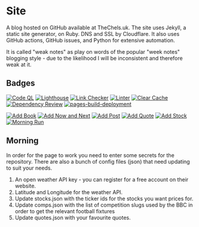 # Site

A blog hosted on GitHub available at TheChels.uk. The site uses Jekyll, a static site generator, on Ruby. DNS and SSL by Cloudflare. It also uses GitHub actions, GitHub issues, and Python for extensive automation.

It is called "weak notes" as play on words of the popular "week notes" blogging style - due to the likelihood I will be inconsistent and therefore weak at it.

## Badges

[![Code QL](https://github.com/MatBenfield/TheChels.uk/actions/workflows/codeql-analysis.yml/badge.svg)](https://github.com/MatBenfield/TheChels.uk/actions/workflows/codeql-analysis.yml) 
[![Lighthouse](https://github.com/MatBenfield/TheChels.uk/actions/workflows/lighthouse.yml/badge.svg)](https://github.com/MatBenfield/TheChels.uk/actions/workflows/lighthouse.yml) 
[![Link Checker](https://github.com/MatBenfield/TheChels.uk/actions/workflows/link-checker.yml/badge.svg)](https://github.com/MatBenfield/TheChels.uk/actions/workflows/link-checker.yml) 
[![Linter](https://github.com/MatBenfield/TheChels.uk/actions/workflows/linter.yml/badge.svg)](https://github.com/MatBenfield/TheChels.uk/actions/workflows/linter.yml) 
[![Clear Cache](https://github.com/MatBenfield/TheChels.uk/actions/workflows/clear-cache.yml/badge.svg)](https://github.com/MatBenfield/TheChels.uk/actions/workflows/clear-cache.yml) 
[![Dependency Review](https://github.com/MatBenfield/TheChels.uk/actions/workflows/dependency-review.yml/badge.svg)](https://github.com/MatBenfield/TheChels.uk/actions/workflows/dependency-review.yml) 
[![pages-build-deployment](https://github.com/MatBenfield/TheChels.uk/actions/workflows/pages/pages-build-deployment/badge.svg)](https://github.com/MatBenfield/TheChels.uk/actions/workflows/pages/pages-build-deployment) 

[![Add Book](https://github.com/MatBenfield/TheChels.uk/actions/workflows/add-book.yml/badge.svg)](https://github.com/MatBenfield/TheChels.uk/actions/workflows/add-book.yml) 
[![Add Now and Next](https://github.com/MatBenfield/TheChels.uk/actions/workflows/add-next.yml/badge.svg)](https://github.com/MatBenfield/TheChels.uk/actions/workflows/add-next.yml) 
[![Add Post](https://github.com/MatBenfield/TheChels.uk/actions/workflows/add-post.yml/badge.svg)](https://github.com/MatBenfield/TheChels.uk/actions/workflows/add-post.yml) 
[![Add Quote](https://github.com/MatBenfield/TheChels.uk/actions/workflows/add-quote.yml/badge.svg)](https://github.com/MatBenfield/TheChels.uk/actions/workflows/add-quote.yml) 
[![Add Stock](https://github.com/MatBenfield/TheChels.uk/actions/workflows/add-stock.yml/badge.svg)](https://github.com/MatBenfield/TheChels.uk/actions/workflows/add-stock.yml) 
[![Morning Run](https://github.com/MatBenfield/TheChels.uk/actions/workflows/morning-run.yml/badge.svg)](https://github.com/MatBenfield/TheChels.uk/actions/workflows/morning-run.yml)  

## Morning

In order for the page to work you need to enter some secrets for the repository. There are also a bunch of config files (json) that need updating to suit your needs.

1. An open weather API key - you can register for a free account on their website.
2. Latitude and Longitude for the weather API.
3. Update stocks.json with the ticker ids for the stocks you want prices for.
4. Update comps.json with the list of competition slugs used by the BBC in order to get the relevant football fixtures 
5. Update quotes.json with your favourite quotes.
